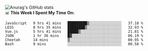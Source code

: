 
![Anurag's GitHub stats](https://github-readme-stats.vercel.app/api?username=supergczh&show_icons=true&theme=radical)
<br />
📊 **This Week I Spent My Time On:**

<!--START_SECTION:waka-->

```text
JavaScript   9 hrs 41 mins   █████████▒░░░░░░░░░░░░░░░   37.18 %
LESS         8 hrs 35 mins   ████████▒░░░░░░░░░░░░░░░░   32.93 %
Vue.js       5 hrs 41 mins   █████▒░░░░░░░░░░░░░░░░░░░   21.81 %
JSON         1 hr 36 mins    █▓░░░░░░░░░░░░░░░░░░░░░░░   06.19 %
Cheetah      14 mins         ▒░░░░░░░░░░░░░░░░░░░░░░░░   00.95 %
Bash         9 mins          ░░░░░░░░░░░░░░░░░░░░░░░░░   00.58 %
```

<!--END_SECTION:waka-->

